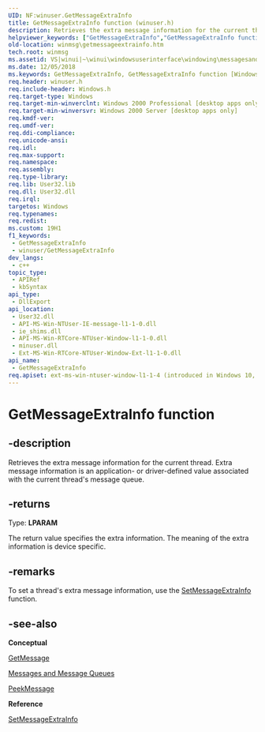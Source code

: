 ```yaml
---
UID: NF:winuser.GetMessageExtraInfo
title: GetMessageExtraInfo function (winuser.h)
description: Retrieves the extra message information for the current thread. Extra message information is an application- or driver-defined value associated with the current thread's message queue.
helpviewer_keywords: ["GetMessageExtraInfo","GetMessageExtraInfo function [Windows and Messages]","_win32_GetMessageExtraInfo","_win32_getmessageextrainfo_cpp","winmsg.getmessageextrainfo","winui._win32_getmessageextrainfo","winuser/GetMessageExtraInfo"]
old-location: winmsg\getmessageextrainfo.htm
tech.root: winmsg
ms.assetid: VS|winui|~\winui\windowsuserinterface\windowing\messagesandmessagequeues\messagesandmessagequeuesreference\messagesandmessagequeuesfunctions\getmessageextrainfo.htm
ms.date: 12/05/2018
ms.keywords: GetMessageExtraInfo, GetMessageExtraInfo function [Windows and Messages], _win32_GetMessageExtraInfo, _win32_getmessageextrainfo_cpp, winmsg.getmessageextrainfo, winui._win32_getmessageextrainfo, winuser/GetMessageExtraInfo
req.header: winuser.h
req.include-header: Windows.h
req.target-type: Windows
req.target-min-winverclnt: Windows 2000 Professional [desktop apps only]
req.target-min-winversvr: Windows 2000 Server [desktop apps only]
req.kmdf-ver: 
req.umdf-ver: 
req.ddi-compliance: 
req.unicode-ansi: 
req.idl: 
req.max-support: 
req.namespace: 
req.assembly: 
req.type-library: 
req.lib: User32.lib
req.dll: User32.dll
req.irql: 
targetos: Windows
req.typenames: 
req.redist: 
ms.custom: 19H1
f1_keywords:
 - GetMessageExtraInfo
 - winuser/GetMessageExtraInfo
dev_langs:
 - c++
topic_type:
 - APIRef
 - kbSyntax
api_type:
 - DllExport
api_location:
 - User32.dll
 - API-MS-Win-NTUser-IE-message-l1-1-0.dll
 - ie_shims.dll
 - API-MS-Win-RTCore-NTUser-Window-l1-1-0.dll
 - minuser.dll
 - Ext-MS-Win-RTCore-NTUser-Window-Ext-l1-1-0.dll
api_name:
 - GetMessageExtraInfo
req.apiset: ext-ms-win-ntuser-window-l1-1-4 (introduced in Windows 10, version 10.0.14393)
---
```


# GetMessageExtraInfo function


## -description

Retrieves the extra message information for the current thread. Extra message information is an application- or driver-defined value associated with the current thread's message queue.



## -returns

Type: <b>LPARAM</b>

The return value specifies the extra information. The meaning of the extra information is device specific.

## -remarks

To set a thread's extra message information, use the <a href="/windows/desktop/api/winuser/nf-winuser-setmessageextrainfo">SetMessageExtraInfo</a> function.

## -see-also

<b>Conceptual</b>



<a href="/windows/desktop/api/winuser/nf-winuser-getmessage">GetMessage</a>



<a href="/windows/desktop/winmsg/messages-and-message-queues">Messages and Message Queues</a>



<a href="/windows/desktop/api/winuser/nf-winuser-peekmessagea">PeekMessage</a>



<b>Reference</b>



<a href="/windows/desktop/api/winuser/nf-winuser-setmessageextrainfo">SetMessageExtraInfo</a>
